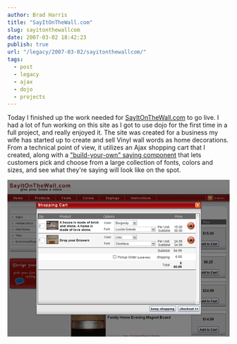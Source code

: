 ```yaml
---
author: Brad Harris
title: "SayItOnTheWall.com"
slug: sayitonthewallcom
date: 2007-03-02 18:42:23
publish: true
url: "/legacy/2007-03-02/sayitonthewallcom/"
tags:
  - post
  - legacy
  - ajax
  - dojo
  - projects
---
```


Today I finished up the work needed for [SayItOnTheWall.com][] to go live.  I had a lot of fun working on this site as I got to use dojo for the first time in a full project, and really enjoyed it.  The site was created for a business my wife has started up to create and sell Vinyl wall words as home decorations.  From a technical point of view, it utilizes an Ajax shopping cart that I created, along with a ["build-your-own" saying component][saying] that lets customers pick and choose from a large collection of fonts, colors and sizes, and see what they're saying will look like on the spot.

![SayItOnTheWall.com][image]

[SayItOnTheWall.com]: http://sayitonthewall.com
[saying]: http://www.sayitonthewall.com/products/custom/
[image]: /images/sayitonthewall.gif

